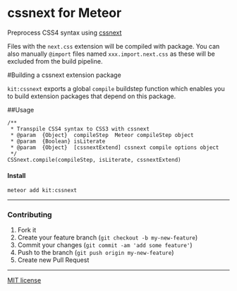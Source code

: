 # cssnext for Meteor

Preprocess CSS4 syntax using [cssnext](https://github.com/cssnext/cssnext)

Files with the `next.css` extension will be compiled with package.
You can also manually `@import` files named `xxx.import.next.css` as
these will be excluded from the build pipeline.

#Building a cssnext extension package

`kit:cssnext` exports a global `compile` buildstep function which enables you to build extension packages that depend on this package.

##Usage

```
/**
 * Transpile CSS4 syntax to CSS3 with cssnext
 * @param  {Object}  compileStep  Meteor compileStep object
 * @param  {Boolean} isLiterate
 * @param  {Object}  [cssnextExtend] cssnext compile options object
 */
CSSnext.compile(compileStep, isLiterate, cssnextExtend)
```

#### Install
```
meteor add kit:cssnext
```

---

### Contributing
1. Fork it
2. Create your feature branch (`git checkout -b my-new-feature`)
3. Commit your changes (`git commit -am 'add some feature'`)
4. Push to the branch (`git push origin my-new-feature`)
5. Create new Pull Request

---

[MIT license](http://opensource.org/licenses/MIT)
